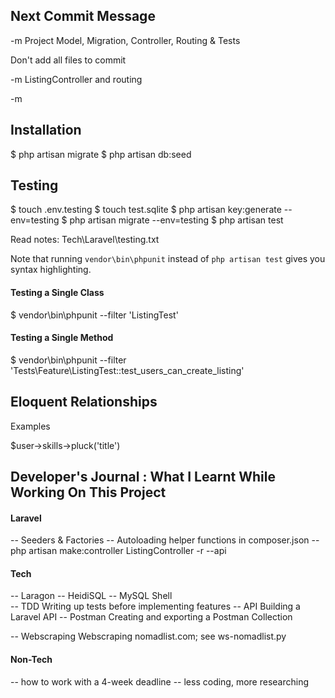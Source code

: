 
## Next Commit Message

-m
Project Model, Migration, Controller, Routing & Tests



Don't add all files to commit






-m
ListingController and routing

-m




## Installation

$ php artisan migrate
$ php artisan db:seed



## Testing

$ touch .env.testing
$ touch test.sqlite
$ php artisan key:generate --env=testing
$ php artisan migrate --env=testing
$ php artisan test

Read notes: Tech\Laravel\testing.txt

Note that running `vendor\bin\phpunit` instead of
`php artisan test` gives you syntax highlighting.

#### Testing a Single Class
$ vendor\bin\phpunit --filter 'ListingTest'

#### Testing a Single Method
$ vendor\bin\phpunit --filter 'Tests\\Feature\\ListingTest::test_users_can_create_listing'










## Eloquent Relationships

Examples

$user->skills->pluck('title')





## Developer's Journal : What I Learnt While Working On This Project

#### Laravel
-- Seeders & Factories
-- Autoloading helper functions in composer.json
-- php artisan make:controller ListingController -r --api

#### Tech
-- Laragon
-- HeidiSQL
-- MySQL Shell	
-- TDD				Writing up tests before implementing features
-- API				Building a Laravel API
-- Postman			Creating and exporting a Postman Collection

-- Webscraping			Webscraping nomadlist.com; see ws-nomadlist.py

#### Non-Tech
-- how to work with a 4-week deadline
-- less coding, more researching
